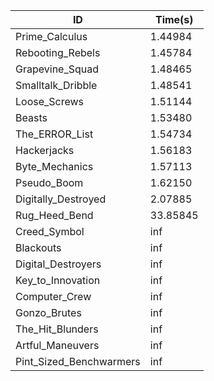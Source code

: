 |ID|Time(s)|
|-|-|
|Prime_Calculus|1.44984|
|Rebooting_Rebels|1.45784|
|Grapevine_Squad|1.48465|
|Smalltalk_Dribble|1.48541|
|Loose_Screws|1.51144|
|Beasts|1.53480|
|The_ERROR_List|1.54734|
|Hackerjacks|1.56183|
|Byte_Mechanics|1.57113|
|Pseudo_Boom|1.62150|
|Digitally_Destroyed|2.07885|
|Rug_Heed_Bend|33.85845|
|Creed_Symbol|inf|
|Blackouts|inf|
|Digital_Destroyers|inf|
|Key_to_Innovation|inf|
|Computer_Crew|inf|
|Gonzo_Brutes|inf|
|The_Hit_Blunders|inf|
|Artful_Maneuvers|inf|
|Pint_Sized_Benchwarmers|inf|
